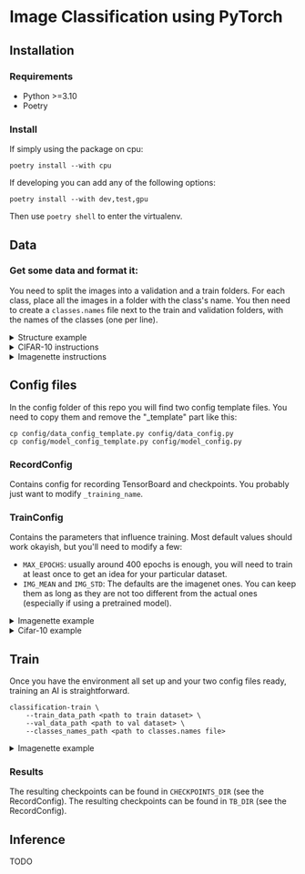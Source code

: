 # Image Classification using PyTorch

## Installation
### Requirements
- Python >=3.10
- Poetry

### Install
If simply using the package on cpu:
```console
poetry install --with cpu
```

If developing you can add any of the following options:
```console
poetry install --with dev,test,gpu
```

Then use `poetry shell` to enter the virtualenv.

## Data
### Get some data and format it:

You need to split the images into a validation and a train folders.
For each class, place all the images in a folder with the class's name.
You then need to create a `classes.names` file next to the train and validation folders, with the names of the classes (one per line).

<details>
  <summary>Structure example</summary>
cifar-10/
├── Train/
│   ├── airplaine
│   ├── automobile
│   ├── bird
│   ├── cat
│   └── ...
├── Validation/
│   ├── airplaine
│   ├── automobile
│   ├── bird
│   ├── cat
│   └── ...
└── classes.names
</details>

<details>
  <summary>CIFAR-10 instructions</summary>

The commands below will download, extract and format the cifar 10 dataset into the `./data/cifar_10_images` folder.

```console
wget https://www.cs.toronto.edu/\~kriz/cifar-10-python.tar.gz -P data
tar -xvf data/cifar-10-python.tar.gz -C data
python utils/cifar_10.py data/cifar-10-batches-py
rm data/cifar-10-python.tar.gz
rm -r data/cifar-10-batches-py/
```

Note:
You'll need to modify a few values in `config/model_config.py` in the next step since cifar10's images are small.
```python
    CROP_IMAGE_SIZES: tuple[int, int] = (32, 32)  # Center crop
    RESIZE_IMAGE_SIZES: tuple[int, int] = (32, 32)  # All images will be resized to this size
...
    CHANNELS: list[int] = field(default_factory=lambda: [3, 16, 32, 16])
    SIZES: list[int | tuple[int, int]] = field(default_factory=lambda: [3, 3, 3])   # Kernel sizes
    STRIDES: list[int | tuple[int, int]] = field(default_factory=lambda: [2, 2, 2])
    PADDINGS: list[int | tuple[int, int]] = field(default_factory=lambda: [1, 1, 1])
    BLOCKS: list[int] = field(default_factory=lambda: [1, 2, 1])
```
</details>

<details>
  <summary>Imagenette instructions</summary>

The commands below will download, extract and format the cifar 10 dataset into the `./data/cifar_10_images` folder.

```console
wget https://s3.amazonaws.com/fast-ai-imageclas/imagenette2.tgz -P data
tar -xvf data/imagenette2.tgz -C data
python utils/preprocess_imagenette.py data/imagenette2
rm data/imagenette2.tgz
```
</details>

## Config files
In the config folder of this repo you will find two config template files. You need to copy them and remove the "_template" part like this:
```
cp config/data_config_template.py config/data_config.py
cp config/model_config_template.py config/model_config.py
```

### RecordConfig
Contains config for recording TensorBoard and checkpoints. You probably just want to modify `_training_name`.

### TrainConfig
Contains the parameters that influence training. Most default values should work okayish, but you'll need to modify a few:
- `MAX_EPOCHS`: usually around 400 epochs is enough, you will need to train at least once to get an idea for your particular dataset.
- `IMG_MEAN` and `IMG_STD`: The defaults are the imagenet ones. You can keep them as long as they are not too different from the actual ones (especially if using a pretrained model).

<details>
  <summary>Imagenette example</summary>
The default, gitted config should give decent-ish (~85% val acc) result.
</details>


<details>
  <summary>Cifar-10 example</summary>
If training on Cifar-10, you'll need to modify the model in the config `src/classfication/configs/train_config.py` since cifar10's images are small.
You'll also need to remove/modify the resize hardcoded in `src/classfication/train.py`.
```python
    MODEL: ModelHelper = ModelHelper.SmallDarknet
    CHANNELS: list[int] = field(default_factory=lambda: [3, 16, 32, 16])
    SIZES: list[int | tuple[int, int]] = field(default_factory=lambda: [3, 3, 3])   # Kernel sizes
    STRIDES: list[int | tuple[int, int]] = field(default_factory=lambda: [2, 2, 2])
    PADDINGS: list[int | tuple[int, int]] = field(default_factory=lambda: [1, 1, 1])
    BLOCKS: list[int] = field(default_factory=lambda: [1, 2, 1])
```
</details>

## Train
Once you have the environment all set up and your two config files ready, training an AI is straightforward.
```console
classification-train \
    --train_data_path <path to train dataset> \
    --val_data_path <path to val dataset> \
    --classes_names_path <path to classes.names file>
```

<details>
  <summary>Imagenette example</summary>
```console
classification-train \
    --train_data_path data/imagenette2/train/ \
    --val_data_path data/imagenette2/val/ \
    --classes_names_path data/imagenette2/classes.names
```
</details>

### Results

The resulting checkpoints can be found in `CHECKPOINTS_DIR` (see the RecordConfig).
The resulting checkpoints can be found in `TB_DIR` (see the RecordConfig).

## Inference

TODO
